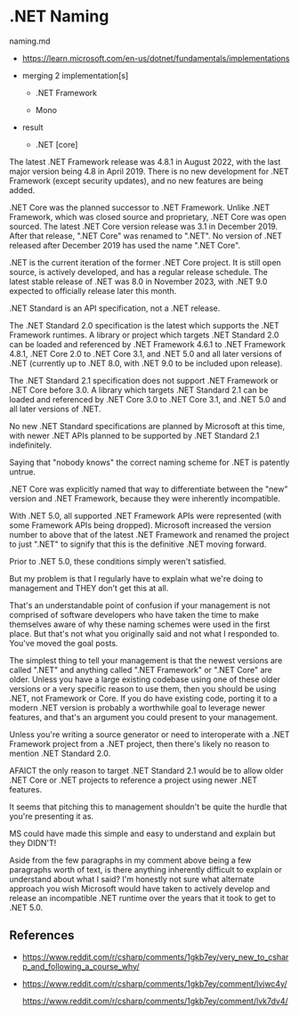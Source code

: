 # .NET Naming

naming.md

*   https://learn.microsoft.com/en-us/dotnet/fundamentals/implementations

*   merging 2 implementation[s]

    *   .NET Framework

    *   Mono

*   result

    *   .NET [core]
    
The latest .NET Framework release was 4.8.1 in August 2022, with the last major version being 4.8 in April 2019. There is no new development for .NET Framework (except security updates), and no new features are being added.

.NET Core was the planned successor to .NET Framework. Unlike .NET Framework, which was closed source and proprietary, .NET Core was open sourced. The latest .NET Core version release was 3.1 in December 2019. After that release, ".NET Core" was renamed to ".NET". No version of .NET released after December 2019 has used the name ".NET Core".

.NET is the current iteration of the former .NET Core project. It is still open source, is actively developed, and has a regular release schedule. The latest stable release of .NET was 8.0 in November 2023, with .NET 9.0 expected to officially release later this month.

.NET Standard is an API specification, not a .NET release.

The .NET Standard 2.0 specification is the latest which supports the .NET Framework runtimes. A library or project which targets .NET Standard 2.0 can be loaded and referenced by .NET Framework 4.6.1 to .NET Framework 4.8.1, .NET Core 2.0 to .NET Core 3.1, and .NET 5.0 and all later versions of .NET (currently up to .NET 8.0, with .NET 9.0 to be included upon release).

The .NET Standard 2.1 specification does not support .NET Framework or .NET Core before 3.0. A library which targets .NET Standard 2.1 can be loaded and referenced by .NET Core 3.0 to .NET Core 3.1, and .NET 5.0 and all later versions of .NET.

No new .NET Standard specifications are planned by Microsoft at this time, with newer .NET APIs planned to be supported by .NET Standard 2.1 indefinitely.

Saying that "nobody knows" the correct naming scheme for .NET is patently untrue.


.NET Core was explicitly named that way to differentiate between the "new" version and .NET Framework, because they were inherently incompatible.

With .NET 5.0, all supported .NET Framework APIs were represented (with some Framework APIs being dropped). Microsoft increased the version number to above that of the latest .NET Framework and renamed the project to just ".NET" to signify that this is the definitive .NET moving forward.

Prior to .NET 5.0, these conditions simply weren't satisfied.

But my problem is that I regularly have to explain what we're doing to management and THEY don't get this at all.

That's an understandable point of confusion if your management is not comprised of software developers who have taken the time to make themselves aware of why these naming schemes were used in the first place. But that's not what you originally said and not what I responded to. You've moved the goal posts.

The simplest thing to tell your management is that the newest versions are called ".NET" and anything called ".NET Framework" or ".NET Core" are older. Unless you have a large existing codebase using one of these older versions or a very specific reason to use them, then you should be using .NET, not Framework or Core. If you do have existing code, porting it to a modern .NET version is probably a worthwhile goal to leverage newer features, and that's an argument you could present to your management.

Unless you're writing a source generator or need to interoperate with a .NET Framework project from a .NET project, then there's likely no reason to mention .NET Standard 2.0.

AFAICT the only reason to target .NET Standard 2.1 would be to allow older .NET Core or .NET projects to reference a project using newer .NET features.

It seems that pitching this to management shouldn't be quite the hurdle that you're presenting it as.

MS could have made this simple and easy to understand and explain but they DIDN'T!

Aside from the few paragraphs in my comment above being a few paragraphs worth of text, is there anything inherently difficult to explain or understand about what I said? I'm honestly not sure what alternate approach you wish Microsoft would have taken to actively develop and release an incompatible .NET runtime over the years that it took to get to .NET 5.0.



## References

*   https://www.reddit.com/r/csharp/comments/1gkb7ey/very_new_to_csharp_and_following_a_course_why/

*   https://www.reddit.com/r/csharp/comments/1gkb7ey/comment/lvjwc4y/

    https://www.reddit.com/r/csharp/comments/1gkb7ey/comment/lvk7dv4/
